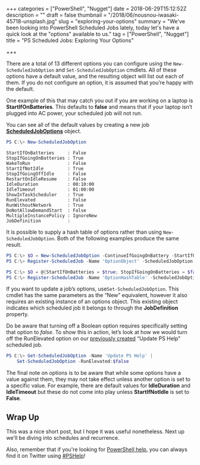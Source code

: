 +++
categories = ["PowerShell", "Nugget"]
date = 2018-06-29T15:12:52Z
description = ""
draft = false
thumbnail = "/2018/06/nousnou-iwasaki-45718-unsplash.jpg"
slug = "exploring-your-options"
summary = "We've been looking into PowerShell Scheduled Jobs lately, today let's have a quick look at the \"options\" available to us."
tag = ["PowerShell", "Nugget"]
title = "PS Scheduled Jobs: Exploring Your Options"

+++


There are a total of 13 different options you can configure using the `New-ScheduledJobOption` and `Set-ScheduledJobOption` cmdlets. All of these options have a default value, and the resulting object will list out each of them. If you do not configure an option, it is assumed that you’re happy with the default.

One example of this that may catch you out if you are working on a laptop is **StartIfOnBatteries**. This defaults to **false** and means that if your laptop isn’t plugged into AC power, your scheduled job will not run.

You can see all of the default values by creating a new job [**ScheduledJobOptions**](https://docs.microsoft.com/en-us/powershell/module/psscheduledjob/new-scheduledjoboption?view=powershell-5.1#outputs) object.

```powershell
PS C:\> New-ScheduledJobOption

```

```
StartIfOnBatteries     : False
StopIfGoingOnBatteries : True
WakeToRun              : False
StartIfNotIdle         : True
StopIfGoingOffIdle     : False
RestartOnIdleResume    : False
IdleDuration           : 00:10:00
IdleTimeout            : 01:00:00
ShowInTaskScheduler    : True
RunElevated            : False
RunWithoutNetwork      : True
DoNotAllowDemandStart  : False
MultipleInstancePolicy : IgnoreNew
JobDefinition          :

```

It is possible to supply a hash table of options rather than using `New-ScheduledJobOption`. Both of the following examples produce the same result.

```powershell
PS C:\> $O = New-ScheduledJobOption -ContinueIfGoingOnBattery -StartIfOnBattery
PS C:\> Register-ScheduledJob -Name 'OptionObject' -ScheduledJobOption $O

```

```powershell
PS C:\> $O = @{StartIfOnBatteries = $true; StopIfGoingOnBatteries = $false}
PS C:\> Register-ScheduledJob -Name 'OptionHashTable' -ScheduledJobOption $O

```

If you want to update a job’s options, use`Set-ScheduledJobOption`. This cmdlet has the same parameters as the “New” equivalent, however it also requires an existing instance of an options object. This existing object indicates which scheduled job it belongs to through the **JobDefinition** property.

Do be aware that turning off a Boolean option requires specifically setting that option to _false_. To show this in action, let’s look at how we would turn off the RunElevated option on our [previously created](https://king.geek.nz/2018/06/18/powershell-orchestration-with-scheduled-jobs-the-start-of-a-series/) “Update PS Help” scheduled job.

```powershell
PS C:\> Get-ScheduledJobOption -Name 'Update PS Help' |
    Set-ScheduledJobOption -RunElevated:$false

```

The final note on options is to be aware that while some options have a value against them, they may not take effect unless another option is set to a specific value. For example, there are default values for **IdleDuration** and **IdleTimeout** but these do not come into play unless **StartIfNotIdle** is set to **False**.

## **Wrap Up**

This was a nice short post, but I hope it was useful nonetheless. Next up we'll be diving into schedules and recurrence.

Also, remember that if you're looking for [PowerShell help](https://king.geek.nz/2018/03/20/pshelp-twitter/), you can always find it on Twitter using [#PSHelp](https://twitter.com/search?f=tweets&vertical=default&q=%23pshelp&src=typd)!

